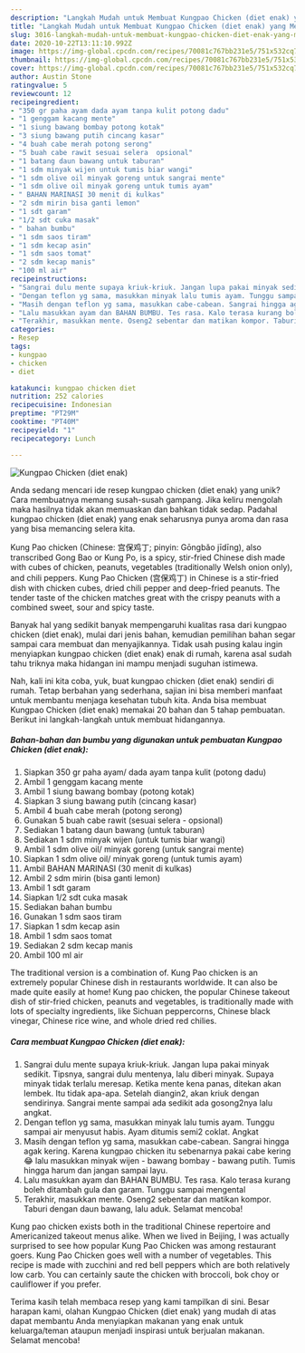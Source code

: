 ```yaml
---
description: "Langkah Mudah untuk Membuat Kungpao Chicken (diet enak) yang Menggugah Selera"
title: "Langkah Mudah untuk Membuat Kungpao Chicken (diet enak) yang Menggugah Selera"
slug: 3016-langkah-mudah-untuk-membuat-kungpao-chicken-diet-enak-yang-menggugah-selera
date: 2020-10-22T13:11:10.992Z
image: https://img-global.cpcdn.com/recipes/70081c767bb231e5/751x532cq70/kungpao-chicken-diet-enak-foto-resep-utama.jpg
thumbnail: https://img-global.cpcdn.com/recipes/70081c767bb231e5/751x532cq70/kungpao-chicken-diet-enak-foto-resep-utama.jpg
cover: https://img-global.cpcdn.com/recipes/70081c767bb231e5/751x532cq70/kungpao-chicken-diet-enak-foto-resep-utama.jpg
author: Austin Stone
ratingvalue: 5
reviewcount: 12
recipeingredient:
- "350 gr paha ayam dada ayam tanpa kulit potong dadu"
- "1 genggam kacang mente"
- "1 siung bawang bombay potong kotak"
- "3 siung bawang putih cincang kasar"
- "4 buah cabe merah potong serong"
- "5 buah cabe rawit sesuai selera  opsional"
- "1 batang daun bawang untuk taburan"
- "1 sdm minyak wijen untuk tumis biar wangi"
- "1 sdm olive oil minyak goreng untuk sangrai mente"
- "1 sdm olive oil minyak goreng untuk tumis ayam"
- " BAHAN MARINASI 30 menit di kulkas"
- "2 sdm mirin bisa ganti lemon"
- "1 sdt garam"
- "1/2 sdt cuka masak"
- " bahan bumbu"
- "1 sdm saos tiram"
- "1 sdm kecap asin"
- "1 sdm saos tomat"
- "2 sdm kecap manis"
- "100 ml air"
recipeinstructions:
- "Sangrai dulu mente supaya kriuk-kriuk. Jangan lupa pakai minyak sedikit. Tipsnya, sangrai dulu mentenya, lalu diberi minyak. Supaya minyak tidak terlalu meresap. Ketika mente kena panas, ditekan akan lembek. Itu tidak apa-apa. Setelah diangin2, akan kriuk dengan sendirinya. Sangrai mente sampai ada sedikit ada gosong2nya lalu angkat."
- "Dengan teflon yg sama, masukkan minyak lalu tumis ayam. Tunggu sampai air menyusut habis. Ayam ditumis semi2 coklat. Angkat"
- "Masih dengan teflon yg sama, masukkan cabe-cabean. Sangrai hingga agak kering. Karena kungpao chicken itu sebenarnya pakai cabe kering 😂 lalu masukkan minyak wijen - bawang bombay - bawang putih. Tumis hingga harum dan jangan sampai layu."
- "Lalu masukkan ayam dan BAHAN BUMBU. Tes rasa. Kalo terasa kurang boleh ditambah gula dan garam. Tunggu sampai mengental"
- "Terakhir, masukkan mente. Oseng2 sebentar dan matikan kompor. Taburi dengan daun bawang, lalu aduk. Selamat mencoba!"
categories:
- Resep
tags:
- kungpao
- chicken
- diet

katakunci: kungpao chicken diet 
nutrition: 252 calories
recipecuisine: Indonesian
preptime: "PT29M"
cooktime: "PT40M"
recipeyield: "1"
recipecategory: Lunch

---
```



![Kungpao Chicken (diet enak)](https://img-global.cpcdn.com/recipes/70081c767bb231e5/751x532cq70/kungpao-chicken-diet-enak-foto-resep-utama.jpg)

Anda sedang mencari ide resep kungpao chicken (diet enak) yang unik? Cara membuatnya memang susah-susah gampang. Jika keliru mengolah maka hasilnya tidak akan memuaskan dan bahkan tidak sedap. Padahal kungpao chicken (diet enak) yang enak seharusnya punya aroma dan rasa yang bisa memancing selera kita.

Kung Pao chicken (Chinese: 宫保鸡丁; pinyin: Gōngbǎo jīdīng), also transcribed Gong Bao or Kung Po, is a spicy, stir-fried Chinese dish made with cubes of chicken, peanuts, vegetables (traditionally Welsh onion only), and chili peppers. Kung Pao Chicken (宫保鸡丁) in Chinese is a stir-fried dish with chicken cubes, dried chili pepper and deep-fried peanuts. The tender taste of the chicken matches great with the crispy peanuts with a combined sweet, sour and spicy taste.

Banyak hal yang sedikit banyak mempengaruhi kualitas rasa dari kungpao chicken (diet enak), mulai dari jenis bahan, kemudian pemilihan bahan segar sampai cara membuat dan menyajikannya. Tidak usah pusing kalau ingin menyiapkan kungpao chicken (diet enak) enak di rumah, karena asal sudah tahu triknya maka hidangan ini mampu menjadi suguhan istimewa.


Nah, kali ini kita coba, yuk, buat kungpao chicken (diet enak) sendiri di rumah. Tetap berbahan yang sederhana, sajian ini bisa memberi manfaat untuk membantu menjaga kesehatan tubuh kita. Anda bisa membuat Kungpao Chicken (diet enak) memakai 20 bahan dan 5 tahap pembuatan. Berikut ini langkah-langkah untuk membuat hidangannya.

<!--inarticleads1-->

##### Bahan-bahan dan bumbu yang digunakan untuk pembuatan Kungpao Chicken (diet enak):

1. Siapkan 350 gr paha ayam/ dada ayam tanpa kulit (potong dadu)
1. Ambil 1 genggam kacang mente
1. Ambil 1 siung bawang bombay (potong kotak)
1. Siapkan 3 siung bawang putih (cincang kasar)
1. Ambil 4 buah cabe merah (potong serong)
1. Gunakan 5 buah cabe rawit (sesuai selera - opsional)
1. Sediakan 1 batang daun bawang (untuk taburan)
1. Sediakan 1 sdm minyak wijen (untuk tumis biar wangi)
1. Ambil 1 sdm olive oil/ minyak goreng (untuk sangrai mente)
1. Siapkan 1 sdm olive oil/ minyak goreng (untuk tumis ayam)
1. Ambil  BAHAN MARINASI (30 menit di kulkas)
1. Ambil 2 sdm mirin (bisa ganti lemon)
1. Ambil 1 sdt garam
1. Siapkan 1/2 sdt cuka masak
1. Sediakan  bahan bumbu
1. Gunakan 1 sdm saos tiram
1. Siapkan 1 sdm kecap asin
1. Ambil 1 sdm saos tomat
1. Sediakan 2 sdm kecap manis
1. Ambil 100 ml air


The traditional version is a combination of. Kung Pao chicken is an extremely popular Chinese dish in restaurants worldwide. It can also be made quite easily at home! Kung pao chicken, the popular Chinese takeout dish of stir-fried chicken, peanuts and vegetables, is traditionally made with lots of specialty ingredients, like Sichuan peppercorns, Chinese black vinegar, Chinese rice wine, and whole dried red chilies. 

<!--inarticleads2-->

##### Cara membuat Kungpao Chicken (diet enak):

1. Sangrai dulu mente supaya kriuk-kriuk. Jangan lupa pakai minyak sedikit. Tipsnya, sangrai dulu mentenya, lalu diberi minyak. Supaya minyak tidak terlalu meresap. Ketika mente kena panas, ditekan akan lembek. Itu tidak apa-apa. Setelah diangin2, akan kriuk dengan sendirinya. Sangrai mente sampai ada sedikit ada gosong2nya lalu angkat.
1. Dengan teflon yg sama, masukkan minyak lalu tumis ayam. Tunggu sampai air menyusut habis. Ayam ditumis semi2 coklat. Angkat
1. Masih dengan teflon yg sama, masukkan cabe-cabean. Sangrai hingga agak kering. Karena kungpao chicken itu sebenarnya pakai cabe kering 😂 lalu masukkan minyak wijen - bawang bombay - bawang putih. Tumis hingga harum dan jangan sampai layu.
1. Lalu masukkan ayam dan BAHAN BUMBU. Tes rasa. Kalo terasa kurang boleh ditambah gula dan garam. Tunggu sampai mengental
1. Terakhir, masukkan mente. Oseng2 sebentar dan matikan kompor. Taburi dengan daun bawang, lalu aduk. Selamat mencoba!


Kung pao chicken exists both in the traditional Chinese repertoire and Americanized takeout menus alike. When we lived in Beijing, I was actually surprised to see how popular Kung Pao Chicken was among restaurant goers. Kung Pao Chicken goes well with a number of vegetables. This recipe is made with zucchini and red bell peppers which are both relatively low carb. You can certainly saute the chicken with broccoli, bok choy or cauliflower if you prefer. 

Terima kasih telah membaca resep yang kami tampilkan di sini. Besar harapan kami, olahan Kungpao Chicken (diet enak) yang mudah di atas dapat membantu Anda menyiapkan makanan yang enak untuk keluarga/teman ataupun menjadi inspirasi untuk berjualan makanan. Selamat mencoba!
